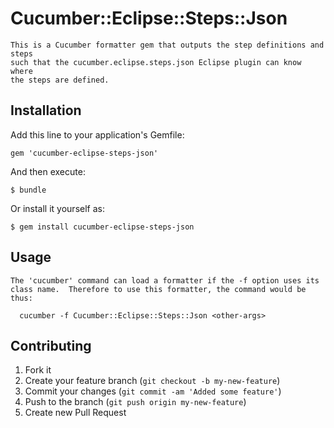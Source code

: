# Cucumber::Eclipse::Steps::Json

    This is a Cucumber formatter gem that outputs the step definitions and steps
    such that the cucumber.eclipse.steps.json Eclipse plugin can know where
    the steps are defined.

## Installation

Add this line to your application's Gemfile:

    gem 'cucumber-eclipse-steps-json'

And then execute:

    $ bundle

Or install it yourself as:

    $ gem install cucumber-eclipse-steps-json

## Usage

    The 'cucumber' command can load a formatter if the -f option uses its
    class name.  Therefore to use this formatter, the command would be thus:

      cucumber -f Cucumber::Eclipse::Steps::Json <other-args>

## Contributing

1. Fork it
2. Create your feature branch (`git checkout -b my-new-feature`)
3. Commit your changes (`git commit -am 'Added some feature'`)
4. Push to the branch (`git push origin my-new-feature`)
5. Create new Pull Request
